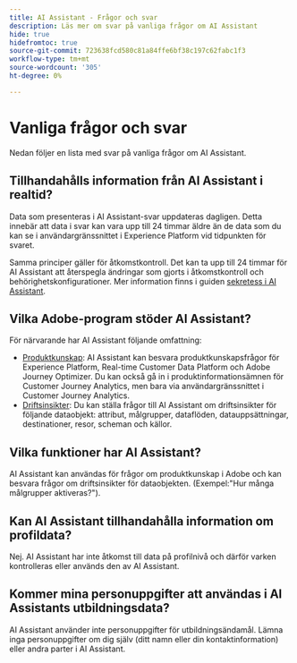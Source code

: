 ```yaml
---
title: AI Assistant - Frågor och svar
description: Läs mer om svar på vanliga frågor om AI Assistant
hide: true
hidefromtoc: true
source-git-commit: 723638fcd580c81a84ffe6bf38c197c62fabc1f3
workflow-type: tm+mt
source-wordcount: '305'
ht-degree: 0%

---
```


# Vanliga frågor och svar

Nedan följer en lista med svar på vanliga frågor om AI Assistant.

## Tillhandahålls information från AI Assistant i realtid?

Data som presenteras i AI Assistant-svar uppdateras dagligen. Detta innebär att data i svar kan vara upp till 24 timmar äldre än de data som du kan se i användargränssnittet i Experience Platform vid tidpunkten för svaret.

Samma principer gäller för åtkomstkontroll. Det kan ta upp till 24 timmar för AI Assistant att återspegla ändringar som gjorts i åtkomstkontroll och behörighetskonfigurationer. Mer information finns i guiden [sekretess i AI Assistant](./privacy.md).

## Vilka Adobe-program stöder AI Assistant?

För närvarande har AI Assistant följande omfattning:

* [Produktkunskap](./home.md#product-knowledge): AI Assistant kan besvara produktkunskapsfrågor för Experience Platform, Real-time Customer Data Platform och Adobe Journey Optimizer. Du kan också gå in i produktinformationsämnen för Customer Journey Analytics, men bara via användargränssnittet i Customer Journey Analytics.
* [Driftsinsikter](./home.md#operational-insights): Du kan ställa frågor till AI Assistant om driftsinsikter för följande dataobjekt: attribut, målgrupper, dataflöden, datauppsättningar, destinationer, resor, scheman och källor.

## Vilka funktioner har AI Assistant?

AI Assistant kan användas för frågor om produktkunskap i Adobe och kan besvara frågor om driftsinsikter för dataobjekten. (Exempel:&quot;Hur många målgrupper aktiveras?&quot;).

## Kan AI Assistant tillhandahålla information om profildata?

Nej. AI Assistant har inte åtkomst till data på profilnivå och därför varken kontrolleras eller används den av AI Assistant.

## Kommer mina personuppgifter att användas i AI Assistants utbildningsdata?

AI Assistant använder inte personuppgifter för utbildningsändamål. Lämna inga personuppgifter om dig själv (ditt namn eller din kontaktinformation) eller andra parter i AI Assistant.